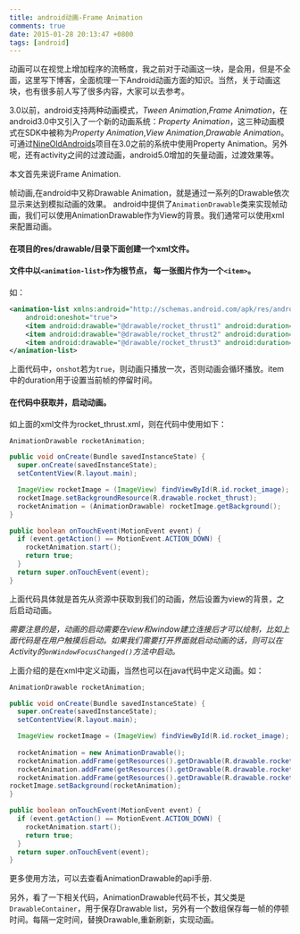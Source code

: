 ```yaml
---
title: android动画-Frame Animation
comments: true
date: 2015-01-28 20:13:47 +0800
tags: [android]
---
```




动画可以在视觉上增加程序的流畅度，我之前对于动画这一块，是会用，但是不全面，这里写下博客，全面梳理一下Android动画方面的知识。当然，关于动画这块，也有很多前人写了很多内容，大家可以去参考。
<!--more-->
3.0以前，android支持两种动画模式，*Tween Animation*,*Frame Animation*，在android3.0中又引入了一个新的动画系统：*Property Animation*，这三种动画模式在SDK中被称为*Property Animation*,*View Animation*,*Drawable Animation*。 可通过[NineOldAndroids](http://nineoldandroids.com/)项目在3.0之前的系统中使用Property Animation。另外呢，还有activity之间的过渡动画，android5.0增加的矢量动画，过渡效果等。

本文首先来说Frame Animation.



帧动画,在android中又称Drawable Animation，就是通过一系列的Drawable依次显示来达到模拟动画的效果。
android中提供了`AnimationDrawable`类来实现帧动画，我们可以使用AnimationDrawable作为View的背景。我们通常可以使用xml来配置动画。

#### 在项目的res/drawable/目录下面创建一个xml文件。

#### 文件中以`<animation-list>`作为根节点， 每一张图片作为一个`<item>`。

如：

```xml		
<animation-list xmlns:android="http://schemas.android.com/apk/res/android"
    android:oneshot="true">
    <item android:drawable="@drawable/rocket_thrust1" android:duration="200" />
    <item android:drawable="@drawable/rocket_thrust2" android:duration="200" />
    <item android:drawable="@drawable/rocket_thrust3" android:duration="200" />
</animation-list>
```

上面代码中，`onshot`若为`true`，则动画只播放一次，否则动画会循环播放。item中的duration用于设置当前帧的停留时间。

#### 在代码中获取并，启动动画。

如上面的xml文件为rocket_thrust.xml，则在代码中使用如下：

```java		
AnimationDrawable rocketAnimation;

public void onCreate(Bundle savedInstanceState) {
  super.onCreate(savedInstanceState);
  setContentView(R.layout.main);

  ImageView rocketImage = (ImageView) findViewById(R.id.rocket_image);
  rocketImage.setBackgroundResource(R.drawable.rocket_thrust);
  rocketAnimation = (AnimationDrawable) rocketImage.getBackground();
}

public boolean onTouchEvent(MotionEvent event) {
  if (event.getAction() == MotionEvent.ACTION_DOWN) {
    rocketAnimation.start();
    return true;
  }
  return super.onTouchEvent(event);
}
```

上面代码具体就是首先从资源中获取到我们的动画，然后设置为view的背景，之后启动动画。

*需要注意的是，动画的启动需要在view和window建立连接后才可以绘制，比如上面代码是在用户触摸后启动。如果我们需要打开界面就启动动画的话，则可以在Activity的`onWindowFocusChanged()`方法中启动。*


上面介绍的是在xml中定义动画，当然也可以在java代码中定义动画。如：

```java
AnimationDrawable rocketAnimation;

public void onCreate(Bundle savedInstanceState) {
  super.onCreate(savedInstanceState);
  setContentView(R.layout.main);

  ImageView rocketImage = (ImageView) findViewById(R.id.rocket_image);
 
  rocketAnimation = new AnimationDrawable();
  rocketAnimation.addFrame(getResources().getDrawable(R.drawable.rocket_thrust1, 200);
  rocketAnimation.addFrame(getResources().getDrawable(R.drawable.rocket_thrust2, 200);
  rocketAnimation.addFrame(getResources().getDrawable(R.drawable.rocket_thrust3, 200);
rocketImage.setBackground(rocketAnimation);  
}

public boolean onTouchEvent(MotionEvent event) {
  if (event.getAction() == MotionEvent.ACTION_DOWN) {
    rocketAnimation.start();
    return true;
  }
  return super.onTouchEvent(event);
}
```

更多使用方法，可以去查看AnimationDrawable的api手册.


另外，看了一下相关代码，AnimationDrawable代码不长，其父类是`DrawableContainer`，用于保存Drawable list，另外有一个数组保存每一帧的停顿时间。每隔一定时间，替换Drawable,重新刷新，实现动画。


